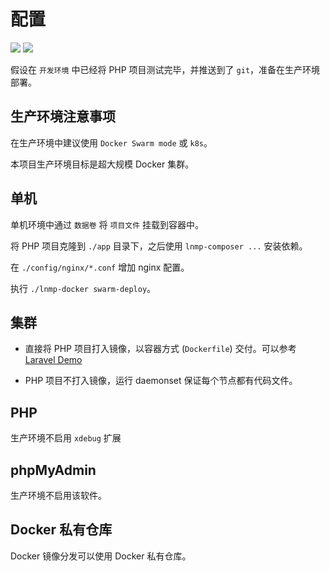 # 配置

[![](https://img.shields.io/badge/AD-%E8%85%BE%E8%AE%AF%E4%BA%91%E5%AE%B9%E5%99%A8%E6%9C%8D%E5%8A%A1-blue.svg)](https://cloud.tencent.com/redirect.php?redirect=10058&cps_key=3a5255852d5db99dcd5da4c72f05df61) [![](https://img.shields.io/badge/Support-%E8%85%BE%E8%AE%AF%E4%BA%91%E8%87%AA%E5%AA%92%E4%BD%93-brightgreen.svg)](https://cloud.tencent.com/developer/support-plan?invite_code=13vokmlse8afh)

假设在 `开发环境` 中已经将 PHP 项目测试完毕，并推送到了 `git`，准备在生产环境部署。

## 生产环境注意事项

在生产环境中建议使用 `Docker Swarm mode` 或 `k8s`。

本项目生产环境目标是超大规模 Docker 集群。

## 单机

单机环境中通过 `数据卷` 将 `项目文件` 挂载到容器中。

将 PHP 项目克隆到 `./app` 目录下，之后使用 `lnmp-composer ...` 安装依赖。

在 `./config/nginx/*.conf` 增加 nginx 配置。

执行 `./lnmp-docker swarm-deploy`。

## 集群

* 直接将 PHP 项目打入镜像，以容器方式 (`Dockerfile`) 交付。可以参考 [Laravel Demo](https://github.com/khs1994-docker/laravel-demo)

* PHP 项目不打入镜像，运行 daemonset 保证每个节点都有代码文件。

## PHP

生产环境不启用 `xdebug` 扩展

## phpMyAdmin

生产环境不启用该软件。

## Docker 私有仓库

Docker 镜像分发可以使用 Docker 私有仓库。
